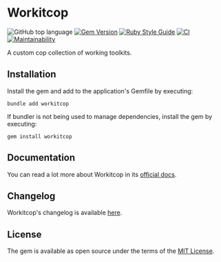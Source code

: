 # Workitcop

![GitHub top language](https://img.shields.io/github/languages/top/ydah/workitcop?color=39ff14) [![Gem Version](https://badge.fury.io/rb/workitcop.svg)](https://badge.fury.io/rb/workitcop) [![Ruby Style Guide](https://img.shields.io/badge/code_style-rubocop-brightgreen.svg)](https://github.com/rubocop/rubocop) [![CI](https://github.com/ydah/workitcop/actions/workflows/ci.yml/badge.svg)](https://github.com/ydah/workitcop/actions/workflows/ci.yml) [![Maintainability](https://api.codeclimate.com/v1/badges/77fd345a1f0e8ab706ed/maintainability)](https://codeclimate.com/github/ydah/workitcop/maintainability)

A custom cop collection of working toolkits.

## Installation

Install the gem and add to the application's Gemfile by executing:

```command
bundle add workitcop
```

If bundler is not being used to manage dependencies, install the gem by executing:

```command
gem install workitcop
```

## Documentation

You can read a lot more about Workitcop in its [official docs](https://ydah.github.io/docs.wkt).

## Changelog

Workitcop's changelog is available [here](https://github.com/ydah/workitcop/blob/main/CHANGELOG.md).

## License

The gem is available as open source under the terms of the [MIT License](https://opensource.org/licenses/MIT).
